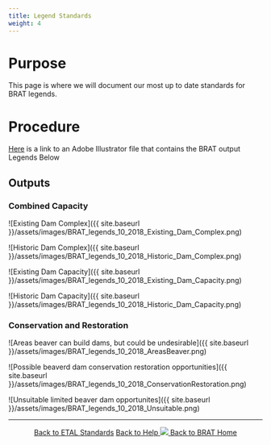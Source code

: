 ```yaml
---
title: Legend Standards
weight: 4
---
```


# Purpose

This page is where we will document our most up to date standards for BRAT legends.

# Procedure

[Here](https://usu.box.com/s/5kxzkcs6fg8pwgju7mhv44f9hlhrwdy0) is a link to an Adobe Illustrator file that contains the BRAT output Legends Below

## Outputs
### Combined Capacity
  ![Existing Dam Complex]({{ site.baseurl }}/assets/images/BRAT_legends_10_2018_Existing_Dam_Complex.png)
  
  ![Historic Dam Complex]({{ site.baseurl }}/assets/images/BRAT_legends_10_2018_Historic_Dam_Complex.png)
  
  ![Existing Dam Capacity]({{ site.baseurl }}/assets/images/BRAT_legends_10_2018_Existing_Dam_Capacity.png)
  
  ![Historic Dam Capacity]({{ site.baseurl }}/assets/images/BRAT_legends_10_2018_Historic_Dam_Capacity.png)
  
### Conservation and Restoration
 ![Areas beaver can build dams, but could be undesirable]({{ site.baseurl }}/assets/images/BRAT_legends_10_2018_AreasBeaver.png)
 
 ![Possible beaverd dam conservation restoration opportunities]({{ site.baseurl }}/assets/images/BRAT_legends_10_2018_ConservationRestoration.png)
  
 ![Unsuitable limited beaver dam opportunites]({{ site.baseurl }}/assets/images/BRAT_legends_10_2018_Unsuitable.png)
  


------
<div align="center">
	<a class="hollow button" href="{{ site.baseurl }}/Documentation/Standards"><i class = "fa fa-check-square-o"></i> Back to ETAL Standards</a>
	<a class="hollow button" href="{{ site.baseurl }}/Documentation"><i class="fa fa-info-circle"></i> Back to Help </a>
	<a class="hollow button" href="{{ site.baseurl }}/"><img src="{{ site.baseurl }}/assets/images/favicons/favicon-16x16.png">  Back to BRAT Home </a>  
</div>
